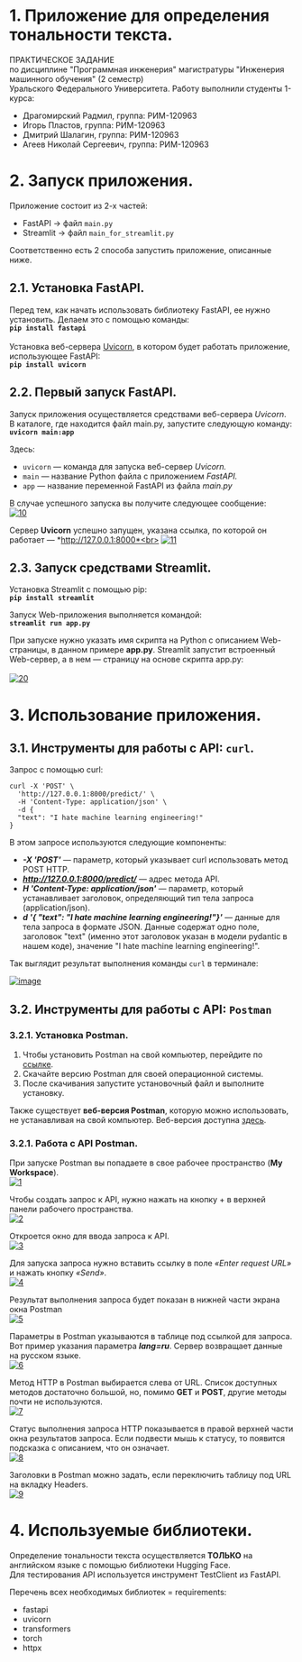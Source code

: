 # 1. Приложение для определения тональности текста.

ПРАКТИЧЕСКОЕ ЗАДАНИЕ<br>по дисциплине "Программная инженерия" магистратуры "Инженерия машинного обучения" (2 семестр)<br>Уральского Федерального Университета. Работу выполнили студенты 1-курса:
- Драгомирский Радмил, группа: РИМ-120963
- Игорь Пластов, группа: РИМ-120963
- Дмитрий Шалагин, группа: РИМ-120963
- Агеев Николай Сергеевич, группа: РИМ-120963 

# 2. Запуск приложения.
Приложение состоит из 2-х частей:
- FastAPI -> файл `main.py`
- Streamlit -> файл `main_for_streamlit.py`

Соответственно есть 2 способа запустить приложение, описанные ниже.

## 2.1. Установка FastAPI.
Перед тем, как начать использовать библиотеку FastAPI, ее нужно установить. Делаем это с помощью команды:<br>
**`pip install fastapi`**<br><br>
Установка веб-сервера [Uvicorn](https://www.uvicorn.org/), в котором будет работать приложение, использующее FastAPI:<br>
**`pip install uvicorn`**
## 2.2. Первый запуск FastAPI.
Запуск приложения осуществляется средствами веб-сервера *Uvicorn*.
В каталоге, где находится файл main.py, запустите следующую команду:<br>
**`uvicorn main:app`**

Здесь:

- `uvicorn` — команда для запуска веб-сервер *Uvicorn.*
- `main` — название Python файла с приложением *FastAPI.*
- `app` — название переменной FastAPI из файла *main.py*

В случае успешного запуска вы получите следующее сообщение:<br>
<a href="https://ibb.co/J2T5TtR"><img src="https://i.ibb.co/sQ4y4Rv/10.png" alt="10" border="0"></a>

Сервер **Uvicorn** успешно запущен, указана ссылка, по которой он работает — *http://127.0.0.1:8000*<br>
<a href="https://ibb.co/PNK41mb"><img src="https://i.ibb.co/MsrpP2j/11.png" alt="11" border="0"></a>

## 2.3. Запуск средствами Streamlit.

Установка Streamlit с помощью pip:<br>
**`pip install streamlit`**<br>

Запуск Web-приложения выполняется командой:<br>
**`streamlit run app.py`**<br>

При запуске нужно указать имя скрипта на Python с описанием Web-страницы, в данном примере **app.py**. Streamlit запустит встроенный Web-сервер, а в нем — страницу на основе скрипта app.py:<br><br>
<a href="https://ibb.co/V3Gj0P3"><img src="https://i.ibb.co/st4mpMt/20.png" alt="20" border="0"></a>

# 3. Использование приложения.
## 3.1. Инструменты для работы с API: `curl`.
Запрос с помощью curl:

```
curl -X 'POST' \
  'http://127.0.0.1:8000/predict/' \
  -H 'Content-Type: application/json' \
  -d {
  "text": "I hate machine learning engineering!"
}
```

В этом запросе используются следующие компоненты:

- ***-X 'POST'*** — параметр, который указывает curl использовать метод POST HTTP.
- ***http://127.0.0.1:8000/predict/*** — адрес метода API.
- ***H 'Content-Type: application/json'*** — параметр, который устанавливает заголовок, определяющий тип тела запроса (application/json).
- ***d '{ "text": "I hate machine learning engineering!"}'*** — данные для тела запроса в формате JSON. Данные содержат одно поле, заголовок "text" (именно этот заголовок указан в модели pydantic в нашем коде), значение  "I hate machine learning engineering!".

Так выглядит результат выполнения команды `curl` в терминале:

<a href="https://ibb.co/Fnn15dL"><img src="https://i.ibb.co/TrrG4Nx/image.png" alt="image" border="0"></a>

## 3.2. Инструменты для работы с API: `Postman`
### 3.2.1. Установка Postman.
1. Чтобы установить Postman на свой компьютер, перейдите по [ссылке](https://www.postman.com/downloads/).
2. Скачайте версию Postman для своей операционной системы.
3. После скачивания запустите установочный файл и выполните установку.

Также существует **веб-версия Postman**, которую можно использовать, не устанавливая на свой компьютер. Веб-версия доступна [здесь](https://identity.getpostman.com/login?continue=https%3A%2F%2Fweb.postman.co%2F).

### 3.2.1. Работа с API Postman.
При запуске Postman вы попадаете в свое рабочее пространство (**My Workspace**).<br>
<a href="https://ibb.co/G3kL0LH"><img src="https://i.ibb.co/M5p4s4B/1.png" alt="1" border="0"></a>

Чтобы создать запрос к API, нужно нажать на кнопку + в верхней панели рабочего пространства.<br> 
<a href="https://ibb.co/ckH8QVR"><img src="https://i.ibb.co/q7fgpVh/2.png" alt="2" border="0"></a>

Откроется окно для ввода запроса к API.<br>
<a href="https://ibb.co/ZHgXRf5"><img src="https://i.ibb.co/k3DBVGj/3.png" alt="3" border="0"></a>

Для запуска запроса нужно вставить ссылку в поле *«Enter request URL»* и нажать кнопку *«Send»*. <br>
<a href="https://ibb.co/nRWn9Qm"><img src="https://i.ibb.co/g6nPNt9/4.png" alt="4" border="0"></a>

Результат выполнения запроса будет показан в нижней части экрана окна Postman<br>
<a href="https://ibb.co/C9tb36Z"><img src="https://i.ibb.co/wQLSF7X/5.png" alt="5" border="0"></a>

Параметры в Postman указываются в таблице под ссылкой для запроса. Вот пример указания параметра ***lang=ru***.  Сервер возвращает данные на русском языке.<br>
<a href="https://ibb.co/Mgb8gSy"><img src="https://i.ibb.co/K5YN5hc/6.png" alt="6" border="0"></a>

Метод HTTP в Postman выбирается слева от URL. Список доступных методов достаточно большой, но, помимо **GET** и **POST**, другие методы почти не используются.<br>
<a href="https://ibb.co/HgcbqDt"><img src="https://i.ibb.co/h8G4VRB/7.png" alt="7" border="0"></a>

Статус выполнения запроса HTTP показывается в правой верхней части окна результатов запроса. Если подвести мышь к статусу, то появится подсказка с описанием, что он означает.<br>
<a href="https://ibb.co/C22W3f6"><img src="https://i.ibb.co/GTTF4q9/8.png" alt="8" border="0"></a>

Заголовки в Postman можно задать, если переключить таблицу под URL на вкладку Headers.<br>
<a href="https://ibb.co/4jXzxKr"><img src="https://i.ibb.co/CnYgFmG/9.png" alt="9" border="0"></a>


# 4. Используемые библиотеки.
Определение тональности текста осуществляется **ТОЛЬКО** на английском языке с помощью библиотеки Hugging Face.<br>
Для тестирования API используется инструмент TestClient из FastAPI.<br>

Перечень всех необходимых библиотек = requirements:
- fastapi
- uvicorn
- transformers
- torch
- httpx
